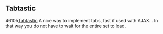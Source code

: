 <article><h2>Tabtastic</h2><time><span class="day">4</span><span class="month">6</span><span class="year">105</span></time><a href="http://phrogz.net/JS/Tabtastic/index.html#notes">Tabtastic</a> A nice way to implement tabs, fast if used with AJAX... In that way you do not have to wait for the entire set to load.</article>